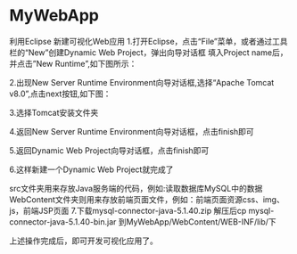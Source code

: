 # MyWebApp

利用Eclipse 新建可视化Web应用
1.打开Eclipse，点击“File”菜单，或者通过工具栏的“New”创建Dynamic Web Project，弹出向导对话框
填入Project name后，并点击”New Runtime”,如下图所示：

2.出现New Server Runtime Environment向导对话框,选择“Apache Tomcat v8.0”,点击next按钮,如下图：

3.选择Tomcat安装文件夹

4.返回New Server Runtime Environment向导对话框，点击finish即可

5.返回Dynamic Web Project向导对话框，点击finish即可

6.这样新建一个Dynamic Web Project就完成了

src文件夹用来存放Java服务端的代码，例如:读取数据库MySQL中的数据
WebContent文件夹则用来存放前端页面文件，例如：前端页面资源css、img、js，前端JSP页面
7.下载mysql-connector-java-5.1.40.zip
解压后cp mysql-connector-java-5.1.40-bin.jar 到MyWebApp/WebContent/WEB-INF/lib/下

上述操作完成后，即可开发可视化应用了。
